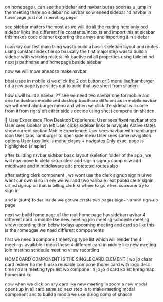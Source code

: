 on homepage u can see the sidebar and navbar but as soon as u jump in the meeting there no sidebar nd navbar 
so w eneed sidebar nd navbar in hoempage just  not i meeeting page


see sidebar matters the most as we will do all the routing here only 
add sidebar links in a different file constants/index.ts and import this at sidebar 
this makes code cleaner exporting the arrays and importing it in sidebar 



i can say our first main thing was to build a basic skeletion layout and routes using constant index file 
so basically the first major step was to build a sidebar with working routes/link isactive nd all properties using taileind nd next js pathname and homepage beside sidebar 

now we will move ahead to make navbar


bbai u see in mobile ki we click the 2 dot button or 3 menu line/hamburger  nd a new page type slides out to build that use sheet from shadcn


how u will build a navbar ?? see we need two navbar one for mobile and one for desktop 
mobile and desktop bpoth are different 
as in mobile navbar we will need  ahmburger menu and when we click the sidebar will come from it  from right/left either side u decide using sheet compone tin shadcn 

🔄 User Experience Flow
Desktop Experience:
User sees fixed navbar at top
User sees sidebar on left
User clicks sidebar links to navigate
Active states show current section
Mobile Experience:
User sees navbar with hamburger icon
User taps hamburger to open side menu
User sees same navigation options
User taps link → menu closes + navigates
Only exact page is highlighted (simpler)




after building navbar sidebar basic layout skeletion folder of the app , we will now move to clekr 
setup clekr
add signin signup comp 
now add middlware and in middleware add protetcted routes also


after setting clerk component , we wont use the clerk signup signin ui we want our own ui 
so in env we will add two varibale next publci clerk signin url nd signup url that is telling clerk ki where to go when 
someone try to sign in 

and in (auth) folder inside we got we crrate two pages sign-in amnd sign-up page


next we build home page of the root 
home page has sidebar navbar 4 different card in middle like new meeting  join meeting schdeule meeting virew recording 
then below todays upcoming meeting and card so like this is the homepgae
we need different compoenents 

first we need a compone t meetying type list which will render the 4 meetings available i mean these 4 different card in middle like new meeting  join meeting schdeule meeting virew recording 

HOME CARD COMPONENT IS THE SINGLE CARD ELEMENT ( wo jo chaar card redner ho rhe h uska reusable compone thome card with logo desc time nd all) 
meeting type list wo compone t h jo jo 4 card ko list kreag map homecard ko 



now when we click on any card like new meeting in zoom a new modal opens up 
in all card same 
so next step is to make meeting modal component
and to build a modla we use dialog comp of shadcn